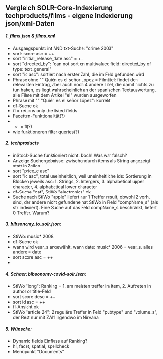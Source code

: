 ## Vergleich SOLR-Core-Indexierung techproducts/films - eigene Indexierung json/xml-Daten

##### 1. films.json & films.xml

- Ausgangspunkt: int AND txt-Suche: "crime 2003"
- sort: score asc = ++
- sort "initial_release_date asc" = ++
- sort "directed_by": "can not sort on multivalued field: directed_by of type: text_general"
- sort "id asc": sortiert nach erster Zahl, die im Feld gefunden wird
- Phrase ohne "" Quién es el señor López = Filmtitel: findet den relevanten Eintrag, aber auch noch 4 andere Titel, die damit nichts zu tun haben, es liegt wahrscheinlich an der spanischen Textauswertung, alle Filme mit dem Artikel "el" wurden ausgeworfen
- Phrase mit "" "Quién es el señor López": korrekt
- df-Suche ok
- fl = returns only the listed fields
- Facetten-Funktionalität(?)
- * = fl(?)
- wie funktioneren filter queries(?)


##### 2. techproducts

- inStock-Suche funktioniert nicht. Doch! Was war falsch?
- Anzeige Suchergebnisse: zwischendurch items als String angezeigt statt in Zeilen
- sort "price_c asc"
- sort "id asc", total uneinheitlich, weil uneinheitliche ids: Sortierung in Blöcken jeweils asc: 1. Strings, 2. Intergers, 3. alphabetical upper character, 4. alphabetical lower character
- df-Suche "cat", StiWo "electronics" ok
- Suche nach StiWo "apple" liefert nur 1 Treffer result, obwohl 2 vorh. sind, der andere nicht gefundene hat StiWo in Field "compName_s" (als str indexiert). Eine Suche auf das Feld compName_s beschränkt, liefert 0 Treffer. Warum?


##### 3. bibsonomy_to_solr.json:

- StiWo: music* 2008
- df-Suche ok
- wann wird year_s angewählt, wann date: music* 2006 = year_s, alles andere = date
- sort score asc = ++
- 

##### 4. Schaer: bibsonomy-covid-solr.json:

- StiWo "long": Ranking = 1. am meisten treffer im item, 2. Auftreten in author or title-Feld
- sort score desc = ++
- sort id asc = ++
- fl-Ansicht  ok
- StiWo "article 24": 2 reguläre Treffer in Feld "pubtype" und "volume_s", der Rest nur mit ZAhl irgendwo im Nirvana


##### 5. Wünsche:

- Dynamic fields Einfluss auf Ranking?
- hl, facet, spatial, spellcheck
- Menüpunkt "Documents"
















